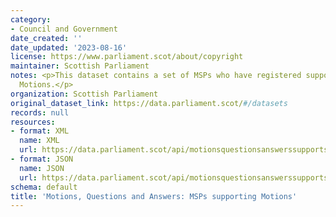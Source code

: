 ```yaml
---
category:
- Council and Government
date_created: ''
date_updated: '2023-08-16'
license: https://www.parliament.scot/about/copyright
maintainer: Scottish Parliament
notes: <p>This dataset contains a set of MSPs who have registered support to particular
  Motions.</p>
organization: Scottish Parliament
original_dataset_link: https://data.parliament.scot/#/datasets
records: null
resources:
- format: XML
  name: XML
  url: https://data.parliament.scot/api/motionsquestionsanswerssupports/xml
- format: JSON
  name: JSON
  url: https://data.parliament.scot/api/motionsquestionsanswerssupports/json
schema: default
title: 'Motions, Questions and Answers: MSPs supporting Motions'
---
```

